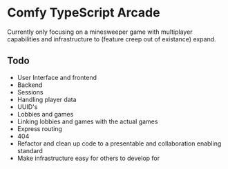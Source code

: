 # Comfy TypeScript Arcade

Currently only focusing on a minesweeper game with multiplayer capabilities and infrastructure to (feature creep out of existance) expand.

## Todo

-   User Interface and frontend
-   Backend
-   Sessions
-   Handling player data
-   UUID's
-   Lobbies and games
-   Linking lobbies and games with the actual games
-   Express routing
-   404
-   Refactor and clean up code to a presentable and collaboration enabling standard
-   Make infrastructure easy for others to develop for
